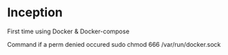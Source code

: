 # Inception
First time using Docker &amp; Docker-compose


Command if a perm denied occured
sudo chmod 666 /var/run/docker.sock
